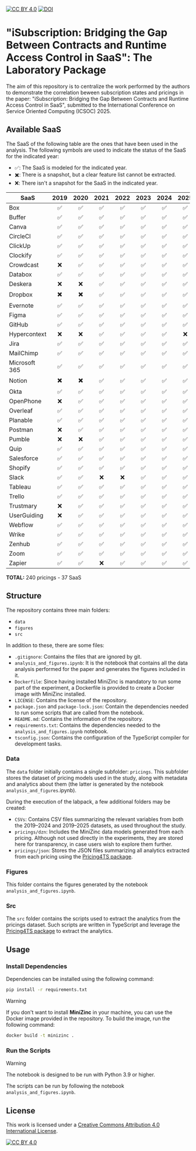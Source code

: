 [![CC BY 4.0][cc-by-shield]][cc-by] [![DOI](https://zenodo.org/badge/doi/10.5281/zenodo.16106711.svg)](https://doi.org/10.5281/zenodo.16106711)
# "iSubscription: Bridging the Gap Between Contracts and Runtime Access Control in SaaS": The Laboratory Package

The aim of this repository is to centralize the work performed by the authors to demonstrate the correlation beween subscription states and pricings in the paper: "iSubscription: Bridging the Gap Between Contracts and Runtime Access Control in SaaS", submitted to the International Conference on Service Oriented Computing (ICSOC) 2025.

## Available SaaS

The SaaS of the following table are the ones that have been used in the analysis. The following symbols are used to indicate the status of the SaaS for the indicated year:

- ✅: The SaaS is modeled for the indicated year.
- ✖️: There is a snapshot, but a clear feature list cannot be extracted.
- ❌: There isn't a snapshot for the SaaS in the indicated year.

| SaaS          | 2019 | 2020 | 2021 | 2022 | 2023 | 2024 | 2025 |
| ------------- | :--: | :--: | :--: | :--: | :--: | :--: | :--: |
| Box           |  ✅  |  ✅  |  ✅  |  ✅  |  ✅  |  ✅  |  ✅  |
| Buffer        |  ✅  |  ✅  |  ✅  |  ✅  |  ✅  |  ✅  |  ✅  |
| Canva         |  ✅  |  ✅  |  ✅  |  ✅  |  ✅  |  ✅  |  ✅  |
| CircleCI      |  ✅  |  ✅  |  ✅  |  ✅  |  ✅  |  ✅  |  ✅  |
| ClickUp       |  ✅  |  ✅  |  ✅  |  ✅  |  ✅  |  ✅  |  ✅  |
| Clockify      |  ✅  |  ✅  |  ✅  |  ✅  |  ✅  |  ✅  |  ✅  |
| Crowdcast     |  ❌  |  ✅  |  ✅  |  ✅  |  ✅  |  ✅  |  ✅  |
| Databox       |  ✅  |  ✅  |  ✅  |  ✅  |  ✅  |  ✅  |  ✅  |
| Deskera       |  ❌  |  ❌  |  ✅  |  ✅  |  ✅  |  ✅  |  ✅  |
| Dropbox       |  ✖️   |  ✖️   |  ✅  |  ✅  |  ✅  |  ✅  |  ✅  |
| Evernote      |  ✅  |  ✅  |  ✅  |  ✅  |  ✅  |  ✅  |  ✅  |
| Figma         |  ✅  |  ✅  |  ✅  |  ✅  |  ✅  |  ✅  |  ✅  |
| GitHub        |  ✅  |  ✅  |  ✅  |  ✅  |  ✅  |  ✅  |  ✅  |
| Hypercontext  |  ❌  |  ❌  |  ✅  |  ✅  |  ✅  |  ✅  |  ❌  |
| Jira          |  ✅  |  ✅  |  ✅  |  ✅  |  ✅  |  ✅  |  ✅  |
| MailChimp     |  ✅  |  ✅  |  ✅  |  ✅  |  ✅  |  ✅  |  ✅  |
| Microsoft 365 |  ✅  |  ✅  |  ✅  |  ✅  |  ✅  |  ✅  |  ✅  |
| Notion        |  ✖️   |  ✖️   |  ✅  |  ✅  |  ✅  |  ✅  |  ✅  |
| Okta          |  ✅  |  ✅  |  ✅  |  ✅  |  ✅  |  ✅  |  ✅  |
| OpenPhone     |  ❌  |  ✅  |  ✅  |  ✅  |  ✅  |  ✅  |  ✅  |
| Overleaf      |  ✅  |  ✅  |  ✅  |  ✅  |  ✅  |  ✅  |  ✅  |
| Planable      |  ✅  |  ✅  |  ✅  |  ✅  |  ✅  |  ✅  |  ✅  |
| Postman       |  ❌  |  ✅  |  ✅  |  ✅  |  ✅  |  ✅  |  ✅  |
| Pumble        |  ❌  |  ❌  |  ✅  |  ✅  |  ✅  |  ✅  |  ✅  |
| Quip          |  ✅  |  ✅  |  ✅  |  ✅  |  ✅  |  ✅  |  ✅  |
| Salesforce    |  ✅  |  ✅  |  ✅  |  ✅  |  ✅  |  ✅  |  ✅  |
| Shopify       |  ✅  |  ✅  |  ✅  |  ✅  |  ✅  |  ✅  |  ✅  |
| Slack         |  ✅  |  ✅  |  ❌  |  ❌  |  ✅  |  ✅  |  ✅  |
| Tableau       |  ✅  |  ✅  |  ✅  |  ✅  |  ✅  |  ✅  |  ✅  |
| Trello        |  ✅  |  ✅  |  ✅  |  ✅  |  ✅  |  ✅  |  ✅  |
| Trustmary     |  ❌  |  ✅  |  ✅  |  ✅  |  ✅  |  ✅  |  ✅  |
| UserGuiding   |  ❌  |  ✅  |  ✅  |  ✅  |  ✅  |  ✅  |  ✅  |
| Webflow       |  ✅  |  ✅  |  ✅  |  ✅  |  ✅  |  ✅  |  ✅  |
| Wrike         |  ✅  |  ✅  |  ✅  |  ✅  |  ✅  |  ✅  |  ✅  |
| Zenhub        |  ✅  |  ✅  |  ✅  |  ✅  |  ✅  |  ✅  |  ✅  |
| Zoom          |  ✅  |  ✅  |  ✅  |  ✅  |  ✅  |  ✅  |  ✅  |
| Zapier        |  ✅  |  ✅  |  ❌  |  ✅  |  ✅  |  ✅  |  ✅  |

**TOTAL:** 240 pricings - 37 SaaS

## Structure

The repository contains three main folders:
- `data`
- `figures`
- `src`

In addition to these, there are some files:

- `.gitignore`: Contains the files that are ignored by git.
- `analysis_and_figures.ipynb`: It is the notebook that contains all the data analysis performed for the paper and generates the figures included in it.
- `Dockerfile`: Since having installed MiniZinc is mandatory to run some part of the experiment, a Dockerfile is provided to create a Docker image with MiniZinc installed.
- `LICENSE`: Contains the license of the repository.
- `package.json` and `package-lock.json`: Contain the dependencies needed to run some scripts that are called from the notebook.
- `README.md`: Contains the information of the repository.
- `requirements.txt`: Contains the dependencies needed to the `analysis_and_figures.ipynb` notebook.
- `tsconfig.json`: Contains the configuration of the TypeScript compiler for development tasks.

### Data

The `data` folder initially contains a single subfolder: `pricings`. This subfolder stores the dataset of pricing models used in the study, along with metadata and analytics about them (the latter is generated by the notebook `analysis_and_figures`.ipynb).

During the execution of the labpack, a few additional folders may be created:
	
- `CSVs`: Contains CSV files summarizing the relevant variables from both the 2019–2024 and 2019–2025 datasets, as used throughout the study.
- `pricings/dzn`: Includes the MiniZinc data models generated from each pricing. Although not used directly in the experiments, they are stored here for transparency, in case users wish to explore them further.
- `pricings/json`: Stores the JSON files summarizing all analytics extracted from each pricing using the [Pricing4TS package](https://github.com/Alex-GF/Pricing4TS).

### Figures
This folder contains the figures generated by the notebook `analysis_and_figures.ipynb`.

### Src
The `src` folder contains the scripts used to extract the analytics from the pricings dataset. Such scripts are written in TypeScript and leverage the [Pricing4TS package](https://github.com/Alex-GF/Pricing4TS) to extract the analytics.

## Usage

### Install Dependencies
Dependencies can be installed using the following command: 

```bash
pip install -r requirements.txt
```

> [!WARNING]
> If you don't want to install **MiniZinc** in your machine, you can use the Docker image provided in the repository. To build the image, run the following command:
> ```bash
> docker build -t minizinc .
> ```

### Run the Scripts
> [!WARNING]
> The notebook is designed to be run with Python 3.9 or higher.

The scripts can be run by following the notebook `analysis_and_figures.ipynb`.

## License 

This work is licensed under a
[Creative Commons Attribution 4.0 International License][cc-by].

[![CC BY 4.0][cc-by-image]][cc-by]

[cc-by]: http://creativecommons.org/licenses/by/4.0/
[cc-by-image]: https://i.creativecommons.org/l/by/4.0/88x31.png
[cc-by-shield]: https://img.shields.io/badge/License-CC%20BY%204.0-lightgrey.svg